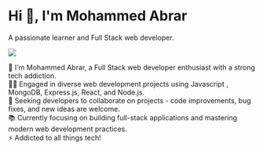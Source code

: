 # Hi 👋, I'm Mohammed Abrar

A passionate learner and Full Stack web developer.


 ![](https://user-images.githubusercontent.com/69011963/137184767-79a13ec7-1bb3-4341-a6da-3a149c9c159a.gif)

👦 I'm Mohammed Abrar, a Full Stack web developer enthusiast with a strong tech addiction.  
👨‍💻 Engaged in diverse web development projects  using Javascript , MongoDB, Express.js, React, and Node.js.  
🤝 Seeking developers to collaborate on projects - code improvements, bug fixes, and new ideas are welcome.  
📚 Currently focusing on building full-stack applications and mastering modern web development practices.  
⚡ Addicted to all things tech!

